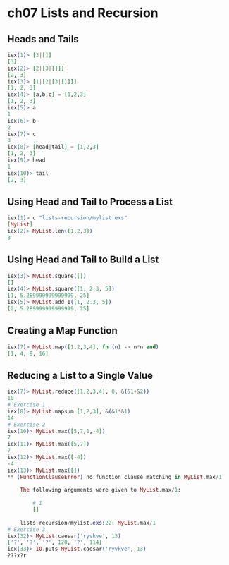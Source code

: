 # ch07 Lists and Recursion

## Heads and Tails

```exs
iex(1)> [3|[]]
[3]
iex(2)> [2|[3|[]]]
[2, 3]
iex(3)> [1|[2|[3|[]]]]
[1, 2, 3]
iex(4)> [a,b,c] = [1,2,3]
[1, 2, 3]
iex(5)> a
1
iex(6)> b
2
iex(7)> c
3
iex(8)> [head|tail] = [1,2,3]
[1, 2, 3]
iex(9)> head
1
iex(10)> tail
[2, 3]
```

## Using Head and Tail to Process a List

```exs
iex(1)> c "lists-recursion/mylist.exs"
[MyList]
iex(2)> MyList.len([1,2,3])
3
```

## Using Head and Tail to Build a List

```exs
iex(3)> MyList.square([])
[]
iex(4)> MyList.square([1, 2.3, 5])
[1, 5.289999999999999, 25]
iex(5)> MyList.add_1([1, 2.3, 5]) 
[2, 5.289999999999999, 25]
```

## Creating a Map Function

```exs
iex(7)> MyList.map([1,2,3,4], fn (n) -> n*n end)
[1, 4, 9, 16]
```

## Reducing a List to a Single Value

```exs
iex(7)> MyList.reduce([1,2,3,4], 0, &(&1+&2))
10
# Exercise 1
iex(8)> MyList.mapsum [1,2,3], &(&1*&1)
14
# Exercise 2
iex(10)> MyList.max([5,7,1,-4])
7
iex(11)> MyList.max([5,7])     
7
iex(12)> MyList.max([-4]) 
-4
iex(13)> MyList.max([])  
** (FunctionClauseError) no function clause matching in MyList.max/1    
    
    The following arguments were given to MyList.max/1:
    
        # 1
        []
    
    lists-recursion/mylist.exs:22: MyList.max/1
# Exercise 3
iex(32)> MyList.caesar('ryvkve', 13)
['?', '?', '?', 120, '?', 114]
iex(33)> IO.puts MyList.caesar('ryvkve', 13)
???x?r
```